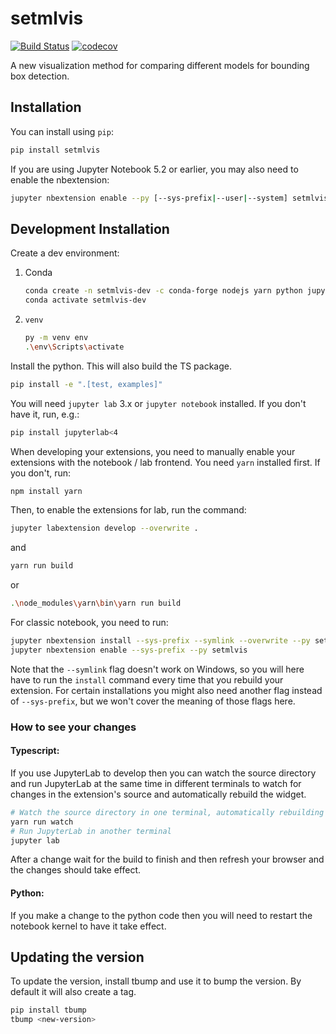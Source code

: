 
# setmlvis

[![Build Status](https://travis-ci.org/VisDunneRight/setmlvis.svg?branch=master)](https://travis-ci.org/VisDunneRight/setmlvis)
[![codecov](https://codecov.io/gh/VisDunneRight/setmlvis/branch/master/graph/badge.svg)](https://codecov.io/gh/VisDunneRight/setmlvis)

A new visualization method for comparing different models for bounding box detection.

## Installation

You can install using `pip`:

```bash
pip install setmlvis
```

If you are using Jupyter Notebook 5.2 or earlier, you may also need to enable
the nbextension:

```bash
jupyter nbextension enable --py [--sys-prefix|--user|--system] setmlvis
```

## Development Installation

Create a dev environment:

1. Conda

    ```bash
    conda create -n setmlvis-dev -c conda-forge nodejs yarn python jupyterlab
    conda activate setmlvis-dev
    ```

2. `venv`

    ```bash
    py -m venv env
    .\env\Scripts\activate
    ```

Install the python. This will also build the TS package.

```bash
pip install -e ".[test, examples]"
```

You will need `jupyter lab` 3.x or `jupyter notebook` installed. If you don't have it, run, e.g.:

```bash
pip install jupyterlab<4
```

When developing your extensions, you need to manually enable your extensions with the
notebook / lab frontend. You need `yarn` installed first. If you don't, run:

```bash
npm install yarn
```

Then, to enable the extensions for lab, run the command:

```bash
jupyter labextension develop --overwrite .
```

and

```bash
yarn run build
```

or

```bash
.\node_modules\yarn\bin\yarn run build
```

For classic notebook, you need to run:

```bash
jupyter nbextension install --sys-prefix --symlink --overwrite --py setmlvis
jupyter nbextension enable --sys-prefix --py setmlvis
```

Note that the `--symlink` flag doesn't work on Windows, so you will here have to run
the `install` command every time that you rebuild your extension. For certain installations
you might also need another flag instead of `--sys-prefix`, but we won't cover the meaning
of those flags here.

### How to see your changes
#### Typescript:
If you use JupyterLab to develop then you can watch the source directory and run JupyterLab at the same time in different
terminals to watch for changes in the extension's source and automatically rebuild the widget.

```bash
# Watch the source directory in one terminal, automatically rebuilding when needed
yarn run watch
# Run JupyterLab in another terminal
jupyter lab
```

After a change wait for the build to finish and then refresh your browser and the changes should take effect.

#### Python:
If you make a change to the python code then you will need to restart the notebook kernel to have it take effect.

## Updating the version

To update the version, install tbump and use it to bump the version.
By default it will also create a tag.

```bash
pip install tbump
tbump <new-version>
```

